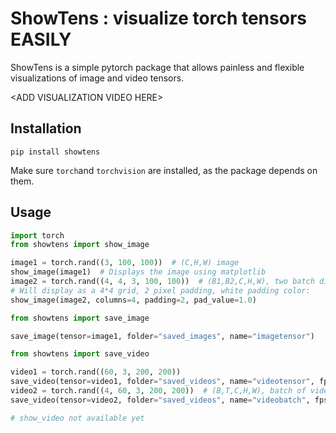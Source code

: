 # ShowTens : visualize torch tensors EASILY

ShowTens is a simple pytorch package that allows painless and flexible visualizations of image and video tensors.

\<ADD VISUALIZATION VIDEO HERE\>

## Installation

`pip install showtens`

Make sure `torch`and `torchvision` are installed, as the package depends on them.

## Usage
```python
import torch
from showtens import show_image

image1 = torch.rand((3, 100, 100))  # (C,H,W) image
show_image(image1)  # Displays the image using matplotlib
image2 = torch.rand((4, 4, 3, 100, 100))  # (B1,B2,C,H,W), two batch dimensions
# Will display as a 4*4 grid, 2 pixel padding, white padding color:
show_image(image2, columns=4, padding=2, pad_value=1.0)

from showtens import save_image

save_image(tensor=image1, folder="saved_images", name="imagetensor")

from showtens import save_video

video1 = torch.rand((60, 3, 200, 200))
save_video(tensor=video1, folder="saved_videos", name="videotensor", fps=30)
video2 = torch.rand((4, 60, 3, 200, 200))  # (B,T,C,H,W), batch of videos
save_video(tensor=video2, folder="saved_videos", name="videobatch", fps=30, columns=2)  # 2*2 video grid

# show_video not available yet
```